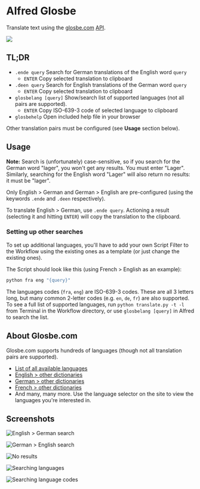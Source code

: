 # Alfred Glosbe #

Translate text using the [glosbe.com](http://glosbe.com/) [API](http://glosbe.com/a-api).

![](https://github.com/deanishe/alfred-glosbe/raw/master/screenshot2.png "")

## TL;DR ##

- `.ende query` Search for German translations of the English word `query`
	- `ENTER` Copy selected translation to clipboard
- `.deen query` Search for English translations of the German word `query`
	- `ENTER` Copy selected translation to clipboard
- `glosbelang [query]` Show/search list of supported languages (not all pairs are supported).
	- `ENTER` Copy ISO-639-3 code of selected language to clipboard
- `glosbehelp` Open included help file in your browser

Other translation pairs must be configured (see **Usage** section below).

## Usage ##

**Note:** Search is (unfortunately) case-sensitive, so if you search for the German word "lager", you won't get any results. You must enter "Lager". Similarly, searching for the English word "Lager" will also return no results: it must be "lager".

Only English &gt; German and German &gt; English are pre-configured (using the keywords `.ende` and `.deen` respectively).

To translate English &gt; German, use `.ende query`. Actioning a result (selecting it and hitting `ENTER`) will copy the translation to the clipboard.

### Setting up other searches ###

To set up additional languages, you'll have to add your own Script Filter to the Workflow using the existing ones as a template (or just change the existing ones).

The Script should look like this (using French &gt; English as an example):

```bash
python fra eng "{query}"
```

The languages codes (`fra`, `eng`) are ISO-639-3 codes. These are all 3 letters long, but many common 2-letter codes (e.g. `en`, `de`, `fr`) are also supported. To see a full list of supported languages, run `python translate.py -t -l` from Terminal in the Workflow directory, or use `glosbelang [query]` in Alfred to search the list.

## About Glosbe.com ##

Glosbe.com supports hundreds of languages (though not all translation pairs are supported).

- [List of all available languages](http://glosbe.com/all-languages)
- [English &gt; other dictionaries](http://glosbe.com/en/all-dictionaries)
- [German &gt; other dictionaries](http://glosbe.com/de/all-dictionaries)
- [French &gt; other dictionaries](http://glosbe.com/fr/all-dictionaries)
- And many, many more. Use the language selector on the site to view the languages you're interested in.

## Screenshots ##

![English &gt; German search](https://github.com/deanishe/alfred-glosbe/raw/master/screenshot1.png "English &gt; German search")

![German &gt; English search](https://github.com/deanishe/alfred-glosbe/raw/master/screenshot2.png "German &gt; English search")

![No results](https://github.com/deanishe/alfred-glosbe/raw/master/screenshot3.png "No results")

![Searching languages](https://github.com/deanishe/alfred-glosbe/raw/master/screenshot4.png "Searching languages")

![Searching language codes](https://github.com/deanishe/alfred-glosbe/raw/master/screenshot5.png "Searching language codes")
